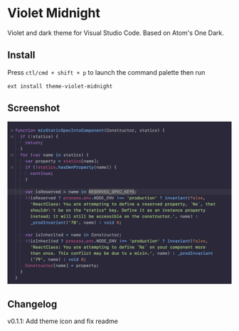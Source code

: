# Violet Midnight

Violet and dark theme for Visual Studio Code. Based on Atom's One Dark.

## Install

Press `ctl/cmd + shift + p` to launch the command palette then run

```
ext install theme-violet-midnight
```

## Screenshot

![Theme Screenshot](https://github.com/mindfull/violet-midnight/raw/master/screenshot-js.png)

## Changelog

v0.1.1: Add theme icon and fix readme